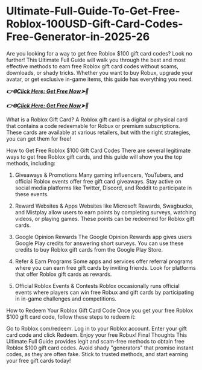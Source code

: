 # Ultimate-Full-Guide-To-Get-Free-Roblox-100USD-Gift-Card-Codes-Free-Generator-in-2025-26
Are you looking for a way to get free Roblox $100 gift card codes? Look no further! This Ultimate Full Guide will walk you through the best and most effective methods to earn free Roblox gift card codes without scams, downloads, or shady tricks. Whether you want to buy Robux, upgrade your avatar, or get exclusive in-game items, this guide has everything you need.


***👉🌐[Click Here: Get Free Now](https://offerzbolt.com/mr3b6st/)➤🔶***

***👉🌐[Click Here: Get Free Now](https://offerzbolt.com/mr3b6st/)➤🔶***


What is a Roblox Gift Card?
A Roblox gift card is a digital or physical card that contains a code redeemable for Robux or premium subscriptions. These cards are available at various retailers, but with the right strategies, you can get them for free!

How to Get Free Roblox $100 Gift Card Codes
There are several legitimate ways to get free Roblox gift cards, and this guide will show you the top methods, including:

1. Giveaways & Promotions
Many gaming influencers, YouTubers, and official Roblox events offer free gift card giveaways. Stay active on social media platforms like Twitter, Discord, and Reddit to participate in these events.

2. Reward Websites & Apps
Websites like Microsoft Rewards, Swagbucks, and Mistplay allow users to earn points by completing surveys, watching videos, or playing games. These points can be redeemed for Roblox gift cards.

3. Google Opinion Rewards
The Google Opinion Rewards app gives users Google Play credits for answering short surveys. You can use these credits to buy Roblox gift cards from the Google Play Store.

4. Refer & Earn Programs
Some apps and services offer referral programs where you can earn free gift cards by inviting friends. Look for platforms that offer Roblox gift cards as rewards.

5. Official Roblox Events & Contests
Roblox occasionally runs official events where players can win free Robux and gift cards by participating in in-game challenges and competitions.

How to Redeem Your Roblox Gift Card Code
Once you get your free Roblox $100 gift card code, follow these steps to redeem it:

Go to Roblox.com/redeem.
Log in to your Roblox account.
Enter your gift card code and click Redeem.
Enjoy your free Robux!
Final Thoughts
This Ultimate Full Guide provides legit and scam-free methods to obtain free Roblox $100 gift card codes. Avoid shady "generators" that promise instant codes, as they are often fake. Stick to trusted methods, and start earning your free gift cards today!
